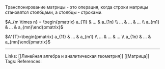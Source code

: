 Транспонирование матрицы - это операция, когда строки матрицы становятся столбцами, а столбцы - строками. 

$A_{m \times n} = \begin{pmatrix} a_{11} & ... & a_{1n} \\ ... & ... & ... \\ a_{m1} & ... & a_{mn}\end{pmatrix}$

$A^{T}=\begin{pmatrix} a_{11} & ... & a_{m1} \\ ... & ... & ... \\ a_{1n} & ... & a_{mn}\end{pmatrix}$

___
Links: [[Линейная алгебра и аналитическая геометрия]] [[Матрица]]
Tags:
References: